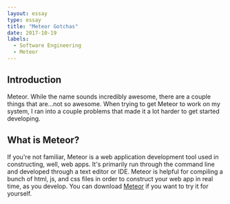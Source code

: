 ```yaml
---
layout: essay
type: essay
title: "Meteor Gotchas"
date: 2017-10-19
labels:
  - Software Engineering
  - Meteor
---
```


## Introduction

Meteor. While the name sounds incredibly awesome, there are a couple things that are...not so awesome. When trying to get Meteor to work on my system, I ran into a couple problems that made it a lot harder to get started developing.

## What is Meteor?

If you're not familiar, Meteor is a web application development tool used in constructing, well, web apps. It's primarily run through the command line and developed through a text editor or IDE. Meteor is helpful for compiling a bunch of html, js, and css files in order to construct your web app in real time, as you develop. You can download [Meteor](https://www.meteor.com/) if you want to try it for yourself.



